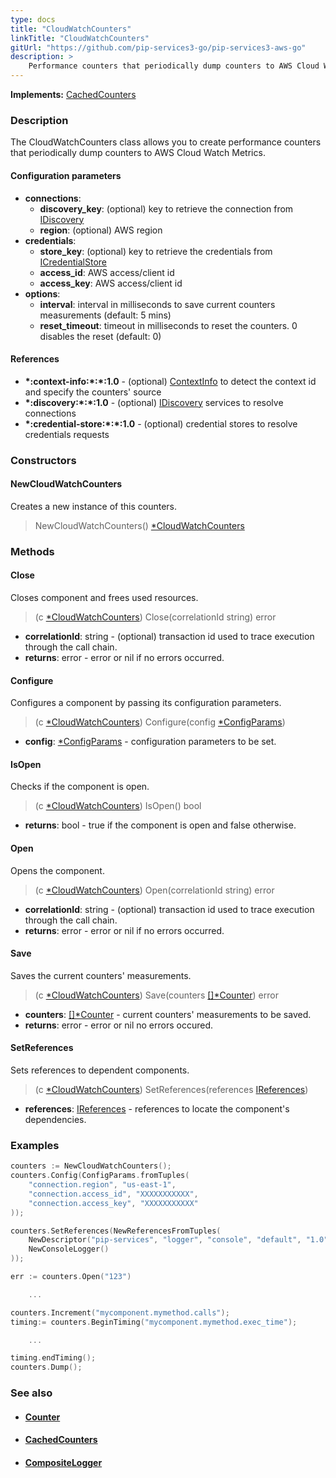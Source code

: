 ```yaml
---
type: docs
title: "CloudWatchCounters"
linkTitle: "CloudWatchCounters"
gitUrl: "https://github.com/pip-services3-go/pip-services3-aws-go"
description: >
    Performance counters that periodically dump counters to AWS Cloud Watch Metrics.
---
```


**Implements:** [CachedCounters](../../../components/count/cached_counters)

### Description

The CloudWatchCounters class allows you to create performance counters that periodically dump counters to AWS Cloud Watch Metrics.

#### Configuration parameters
 
- **connections**:                   
    - **discovery_key**: (optional) key to retrieve the connection from [IDiscovery](../../../components/connect/idiscovery)
    - **region**: (optional) AWS region
- **credentials**:    
    - **store_key**: (optional) key to retrieve the credentials from [ICredentialStore](../../../components/auth/icredential_store)
    - **access_id**: AWS access/client id
    - **access_key**: AWS access/client id
- **options**:
    - **interval**: interval in milliseconds to save current counters measurements (default: 5 mins)
    - **reset_timeout**: timeout in milliseconds to reset the counters. 0 disables the reset (default: 0)


#### References
- **\*:context-info:\*:\*:1.0** - (optional) [ContextInfo](../../../components/info/context_info) to detect the context id and specify the counters' source
- **\*:discovery:\*:\*:1.0** - (optional) [IDiscovery](../../../components/connect/idiscovery) services to resolve connections
- **\*:credential-store:\*:\*:1.0** - (optional) credential stores to resolve credentials requests

### Constructors

#### NewCloudWatchCounters
Creates a new instance of this counters.

> NewCloudWatchCounters() [*CloudWatchCounters]()


### Methods

#### Close
Closes component and frees used resources.

> (c [*CloudWatchCounters]()) Close(correlationId string) error

- **correlationId**: string - (optional) transaction id used to trace execution through the call chain.
- **returns**: error - error or nil if no errors occurred.

#### Configure
Configures a component by passing its configuration parameters.

> (c [*CloudWatchCounters]()) Configure(config [*ConfigParams](../../../commons/config/config_params))

- **config**: [*ConfigParams](../../../commons/config/config_params) - configuration parameters to be set.


#### IsOpen
Checks if the component is open.

> (c [*CloudWatchCounters]()) IsOpen() bool

- **returns**: bool - true if the component is open and false otherwise.

#### Open
Opens the component.

> (c [*CloudWatchCounters]()) Open(correlationId string) error

- **correlationId**: string - (optional) transaction id used to trace execution through the call chain.
- **returns**: error - error or nil if no errors occurred.

#### Save
Saves the current counters' measurements.

> (c [*CloudWatchCounters]()) Save(counters [[]*Counter](../../../components/count/counter)) error

- **counters**: [[]*Counter](../../../components/count/counter) - current counters' measurements to be saved.
- **returns**: error - error or nil no errors occured.

#### SetReferences
Sets references to dependent components.

> (c [*CloudWatchCounters]()) SetReferences(references [IReferences](../../../commons/refer/ireferences))

- **references**: [IReferences](../../../commons/refer/ireferences) - references to locate the component's dependencies.



### Examples

```go
counters := NewCloudWatchCounters();
counters.Config(ConfigParams.fromTuples(
    "connection.region", "us-east-1",
    "connection.access_id", "XXXXXXXXXXX",
    "connection.access_key", "XXXXXXXXXXX"
));

counters.SetReferences(NewReferencesFromTuples(
    NewDescriptor("pip-services", "logger", "console", "default", "1.0"),
    NewConsoleLogger()
));

err := counters.Open("123")

    ...

counters.Increment("mycomponent.mymethod.calls");
timing:= counters.BeginTiming("mycomponent.mymethod.exec_time");

    ...

timing.endTiming();
counters.Dump();
```

### See also
- #### [Counter](../../../components/count/counter)
- #### [CachedCounters](../../../components/count/cached_counters)
- #### [CompositeLogger](../../../components/log/composite_logger) 
